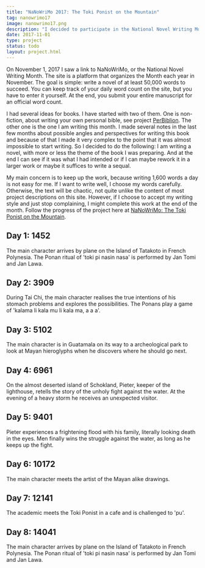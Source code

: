```yaml
---
title: "NaNoWriMo 2017: The Toki Ponist on the Mountain"
tag: nanowrimo17
image: nanowrimo17.png
description: "I decided to participate in the National Novel Writing Month (NaNoWriMo) to write a 50,000 word novel in the month November. That means just over 1,600 words a day. I will tell the story of a man that uncovers the mysteries of the Ponas, a people speaking their peculiar language Toki Pona."
date: 2017-11-01
type: project
status: todo
layout: project.html
---
```


On November 1, 2017 I saw a link to NaNoWriMo, or the National Novel Writing Month. The site is a platform that organizes the Month each year in November. The goal is simple: write a novel of at least 50,000 words to succeed. You can keep track of your daily word count on the site, but you have to enter it yourself. At the end, you submit your entire manuscript for an official word count.

I had several ideas for books. I have started with two of them. One is non-fiction, about writing your own personal bible, see project [PerBiblion](/projects/perbiblion). The other one is the one I am writing this month. I made several notes in the last few months about possible angles and perspectives for writing this book and because of that I made it very complex to the point that it was almost impossible to start writing. So I decided to do the following: I am writing a novel, with more or less the theme of the book I was preparing. And at the end I can see if it was what I had intended or if I can maybe rework it in a larger work or maybe it suffices to write a sequal.

My main concern is to keep up the work, because writing 1,600 words a day is not easy for me. If I want to write well, I choose my words carefully. Otherwise, the text will be chaotic, not quite unlike the content of most project descriptions on this site. However, if I choose to accept my writing style and just stop complaining, I might complete this work at the end of the month. Follow the progress of the project here at [NaNoWriMo: The Toki Ponist on the Mountain](https://nanowrimo.org/participants/nullelement/novels/the-toki-ponist-on-the-mountain/stats).

## Day 1: 1452
The main character arrives by plane on the Island of Tatakoto in French Polynesia. The Ponan ritual of 'toki pi nasin nasa' is performed by Jan Tomi and Jan Lawa.

## Day 2: 3909
During Tai Chi, the main character realises the true intentions of his stomach problems and explores the possibilities. The Ponans play a game of 'kalama li kala mu li kala ma, a a a'.

 ## Day 3: 5102
 The main character is in Guatamala on its way to a archeological park to look at Mayan hieroglyphs when he discovers where he should go next.
 
 ## Day 4: 6961
 On the almost deserted island of Schokland, Pieter, keeper of the lighthouse, retells the story of the unholy fight against the water. At the evening of a heavy storm he receives an unexpected visitor.
 
 ## Day 5: 9401
 Pieter experiences a frightening flood with his family, literally looking death in the eyes. Men finally wins the struggle against the water, as long as he keeps up the fight.
 
 ## Day 6: 10172
 The main character meets the artist of the Mayan alike drawings.
 
 ## Day 7: 12141
 The academic meets the Toki Ponist in a cafe and is challenged to 'pu'.
 
 ## Day 8: 14041
 The main character arrives by plane on the Island of Tatakoto in French Polynesia. The Ponan ritual of 'toki pi nasin nasa' is performed by Jan Tomi and Jan Lawa.
